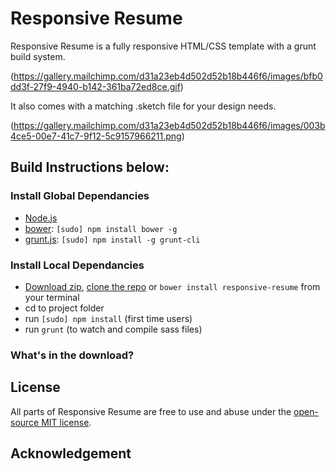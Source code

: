 # Responsive Resume
Responsive Resume is a fully responsive HTML/CSS template with a grunt build system. 

(https://gallery.mailchimp.com/d31a23eb4d502d52b18b446f6/images/bfb0dd3f-27f9-4940-b142-361ba72ed8ce.gif)

It also comes with a matching .sketch file for your design needs.

(https://gallery.mailchimp.com/d31a23eb4d502d52b18b446f6/images/003b4ce5-00e7-41c7-9f12-5c9157966211.png)

Build Instructions below:
-----


### Install Global Dependancies
  * [Node.js](http://nodejs.org)
  * [bower](http://bower.io): `[sudo] npm install bower -g`
  * [grunt.js](http://gruntjs.com): `[sudo] npm install -g grunt-cli`

### Install Local Dependancies
  * [Download zip](https://github.com/WhatsNewSaes/Resume/archive/master.zip), [clone the repo](github-mac://openRepo/https://github.com/WhatsNewSaes/Resume) or `bower install responsive-resume` from your terminal
  * cd to project folder
  * run `[sudo] npm install` (first time users)
  * run `grunt` (to watch and compile sass files)

### What's in the download?





## License

All parts of Responsive Resume are free to use and abuse under the [open-source MIT license](http://opensource.org/licenses/mit-license.php).




## Acknowledgement



